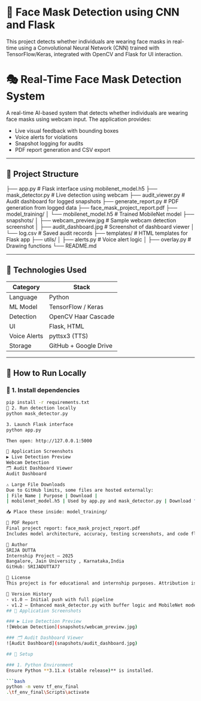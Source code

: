 # 🧠 Face Mask Detection using CNN and Flask

This project detects whether individuals are wearing face masks in real-time using a Convolutional Neural Network (CNN) trained with TensorFlow/Keras, integrated with OpenCV and Flask for UI interaction.


# 🎭 Real-Time Face Mask Detection System

A real-time AI-based system that detects whether individuals are wearing face masks using webcam input. The application provides:
- Live visual feedback with bounding boxes
- Voice alerts for violations
- Snapshot logging for audits
- PDF report generation and CSV export

---

## 📂 Project Structure
├── app.py                     # Flask interface using mobilenet_model.h5 ├── mask_detector.py           # Live detection using webcam ├── audit_viewer.py            # Audit dashboard for logged snapshots ├── generate_report.py         # PDF generation from logged data ├── face_mask_project_report.pdf ├── model_training/ │   └── mobilenet_model.h5     # Trained MobileNet model ├── snapshots/ │   ├── webcam_preview.jpg     # Sample webcam detection screenshot │   ├── audit_dashboard.jpg    # Screenshot of dashboard viewer │   └── log.csv                # Saved audit records ├── templates/                 # HTML templates for Flask app ├── utils/ │   ├── alerts.py              # Voice alert logic │   ├── overlay.py             # Drawing functions └── README.md

---

## 🧠 Technologies Used

| Category         | Stack                    |
|------------------|--------------------------|
| Language         | Python                   |
| ML Model         | TensorFlow / Keras       |
| Detection        | OpenCV Haar Cascade      |
| UI               | Flask, HTML              |
| Voice Alerts     | pyttsx3 (TTS)            |
| Storage          | GitHub + Google Drive    |

---

## 🚀 How to Run Locally

### 🔹 1. Install dependencies

```bash
pip install -r requirements.txt
🔹 2. Run detection locally
python mask_detector.py

3. Launch Flask interface
python app.py

Then open: http://127.0.0.1:5000

📸 Application Screenshots
▶️ Live Detection Preview
Webcam Detection
🗂️ Audit Dashboard Viewer
Audit Dashboard

⚠️ Large File Downloads
Due to GitHub limits, some files are hosted externally:
| File Name | Purpose | Download | 
| mobilenet_model.h5 | Used by app.py and mask_detector.py | Download "https://drive.google.com/drive/u/0/folders/1VuB7OBH_8DB2eJb_OkDeDoLghakFFahj"| 

📥 Place these inside: model_training/

📝 PDF Report
Final project report: face_mask_project_report.pdf
Includes model architecture, accuracy, testing screenshots, and code flowcharts.

👤 Author
SRIJA DUTTA
Internship Project — 2025
Bangalore, Jain University , Karnataka,India
GitHub: SRIJADUTTA77

📜 License
This project is for educational and internship purposes. Attribution is appreciated for code reuse or extension.

🏁 Version History
- v1.0 — Initial push with full pipeline
- v1.2 — Enhanced mask_detector.py with buffer logic and MobileNet model
## 📸 Application Screenshots

### ▶️ Live Detection Preview  
![Webcam Detection](snapshots/webcam_preview.jpg)

### 🗂️ Audit Dashboard Viewer  
![Audit Dashboard](snapshots/audit_dashboard.jpg)

## 🚀 Setup

### 1. Python Environment
Ensure Python **3.11.x (stable release)** is installed.

```bash
python -m venv tf_env_final
.\tf_env_final\Scripts\activate
